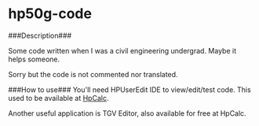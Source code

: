 # hp50g-code

###Description###

Some code written when I was a civil engineering undergrad. Maybe it helps someone. 

Sorry but the code is not commented nor translated.

###How to use###
You'll need HPUserEdit IDE to view/edit/test code. This used to be available at [HpCalc](hpcalc.org).

Another useful application is TGV Editor, also available for free at HpCalc.






